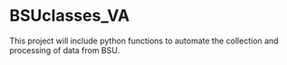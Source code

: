 # BSUclasses_VA
This project will include python functions to automate the collection and processing of data from BSU.
